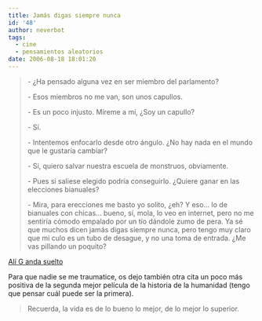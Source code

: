 ```yaml
---
title: Jamás digas siempre nunca
id: '48'
author: neverbot
tags:
  - cine
  - pensamientos aleatorios
date: 2006-08-18 18:01:20
---
```


> \- ¿Ha pensado alguna vez en ser miembro del parlamento?
> 
> \- Esos miembros no me van, son unos capullos.
> 
> \- Es un poco injusto. Míreme a mí, ¿Soy un capullo?
> 
> \- Sí.
> 
> \- Intentemos enfocarlo desde otro ángulo. ¿No hay nada en el mundo que le gustaría cambiar?
> 
> \- Sí, quiero salvar nuestra escuela de monstruos, obviamente.
> 
> \- Pues si saliese elegido podría conseguirlo. ¿Quiere ganar en las elecciones bianuales?
> 
> \- Mira, para erecciones me basto yo solito, ¿eh? Y eso... lo de bianuales con chicas... bueno, sí, mola, lo veo en internet, pero no me sentiría cómodo empalado por un tío dándole zumo de pera. Ya sé que muchos dicen jamás digas siempre nunca, pero tengo muy claro que mi culo es un tubo de desague, y no una toma de entrada. ¿Me vas pillando un poquito?

[Alí G anda suelto](http://www.imdb.com/title/tt0284837/)

Para que nadie se me traumatice, os dejo también otra cita un poco más positiva de la segunda mejor película de la historia de la humanidad (tengo que pensar cuál puede ser la primera).

> Recuerda, la vida es de lo bueno lo mejor, de lo mejor lo superior.